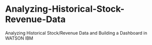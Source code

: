 # Analyzing-Historical-Stock-Revenue-Data
Analyzing Historical Stock/Revenue Data and Building a Dashboard in WATSON IBM 
